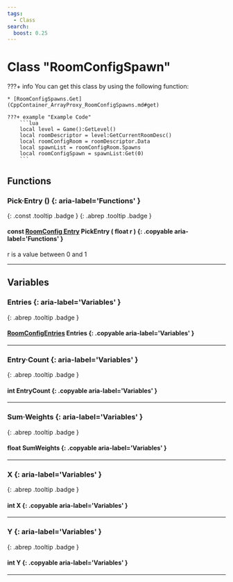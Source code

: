 ```yaml
---
tags:
  - Class
search:
  boost: 0.25
---
```

# Class "RoomConfigSpawn"

???+ info
    You can get this class by using the following function:

    * [RoomConfigSpawns.Get](CppContainer_ArrayProxy_RoomConfigSpawns.md#get)

    ???+ example "Example Code"
        ```lua
        local level = Game():GetLevel()
        local roomDescriptor = level:GetCurrentRoomDesc()
        local roomConfigRoom = roomDescriptor.Data
        local spawnList = roomConfigRoom.Spawns
        local roomConfigSpawn = spawnList:Get(0)
        ```

## Functions
### Pick·Entry () {: aria-label='Functions' }
[ ](#){: .const .tooltip .badge } [ ](#){: .abrep .tooltip .badge }
#### const [RoomConfig Entry](RoomConfig_Entry.md) PickEntry ( float r ) {: .copyable aria-label='Functions' }
r is a value between 0 and 1
___
## Variables
### Entries {: aria-label='Variables' }
[ ](#){: .abrep .tooltip .badge }
#### [RoomConfigEntries](RoomConfigEntries.md) Entries  {: .copyable aria-label='Variables' }

___

### Entry·Count {: aria-label='Variables' }
[ ](#){: .abrep .tooltip .badge }
#### int EntryCount  {: .copyable aria-label='Variables' }

___
### Sum·Weights {: aria-label='Variables' }
[ ](#){: .abrep .tooltip .badge }
#### float SumWeights  {: .copyable aria-label='Variables' }

___
### X {: aria-label='Variables' }
[ ](#){: .abrep .tooltip .badge }
#### int X  {: .copyable aria-label='Variables' }

___
### Y {: aria-label='Variables' }
[ ](#){: .abrep .tooltip .badge }
#### int Y  {: .copyable aria-label='Variables' }

___
